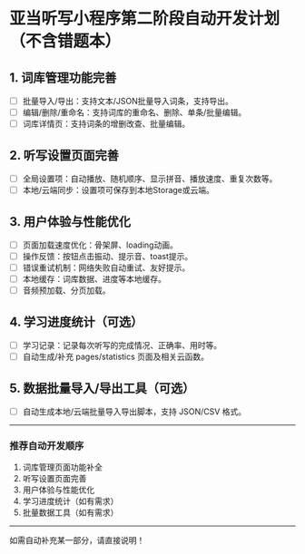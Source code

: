 # 亚当听写小程序第二阶段自动开发计划（不含错题本）

## 1. 词库管理功能完善

- [ ] 批量导入/导出：支持文本/JSON批量导入词条，支持导出。
- [ ] 编辑/删除/重命名：支持词库的重命名、删除、单条/批量编辑。
- [ ] 词库详情页：支持词条的增删改查、批量编辑。

## 2. 听写设置页面完善

- [ ] 全局设置项：自动播放、随机顺序、显示拼音、播放速度、重复次数等。
- [ ] 本地/云端同步：设置项可保存到本地Storage或云端。

## 3. 用户体验与性能优化

- [ ] 页面加载速度优化：骨架屏、loading动画。
- [ ] 操作反馈：按钮点击振动、提示音、toast提示。
- [ ] 错误重试机制：网络失败自动重试、友好提示。
- [ ] 本地缓存：词库数据、进度等本地缓存。
- [ ] 音频预加载、分页加载。

## 4. 学习进度统计（可选）

- [ ] 学习记录：记录每次听写的完成情况、正确率、用时等。
- [ ] 自动生成/补充 pages/statistics 页面及相关云函数。

## 5. 数据批量导入/导出工具（可选）

- [ ] 自动生成本地/云端批量导入导出脚本，支持 JSON/CSV 格式。

---

### 推荐自动开发顺序

1. 词库管理页面功能补全
2. 听写设置页面完善
3. 用户体验与性能优化
4. 学习进度统计（如有需求）
5. 批量数据工具（如有需求）

---

如需自动补充某一部分，请直接说明！ 